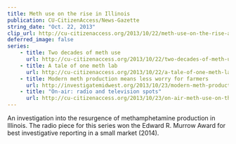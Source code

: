 ```yaml
---
title: Meth use on the rise in Illinois
publication: CU-CitizenAccess/News-Gazette
string_date: "Oct. 22, 2013"
clip_url: http://cu-citizenaccess.org/2013/10/22/meth-use-on-the-rise-again-in-illinois/
deferred_image: false
series:
    - title: Two decades of meth use
      url: http://cu-citizenaccess.org/2013/10/22/two-decades-of-meth-use/
    - title: A tale of one meth lab
      url: http://cu-citizenaccess.org/2013/10/22/a-tale-of-one-meth-lab/
    - title: Modern meth production means less worry for farmers
      url: http://investigatemidwest.org/2013/10/23/modern-meth-production-methods-mean-less-worry-for-farmers/
    - title: "On-air: radio and television spots"
      url: http://cu-citizenaccess.org/2013/10/23/on-air-meth-use-on-the-rise-again-in-illinois/
---
```

An investigation into the resurgence of methamphetamine production in Illinois. The radio piece for this series won the Edward R. Murrow Award for best investigative reporting in a small market (2014).